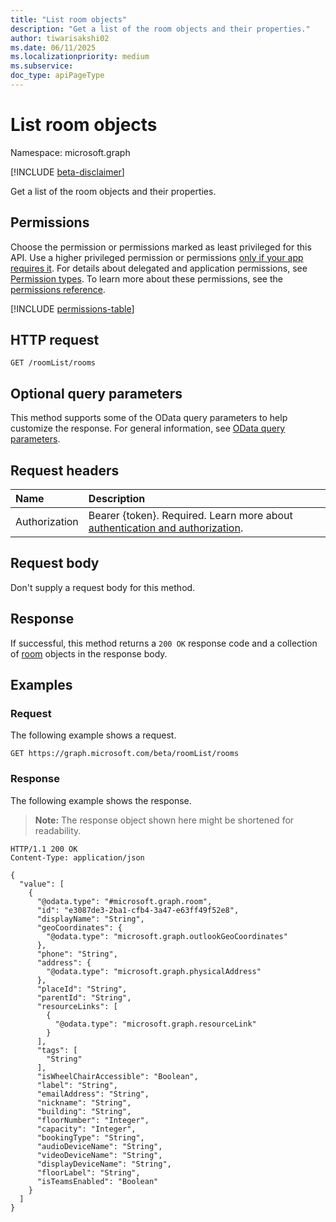 ```yaml
---
title: "List room objects"
description: "Get a list of the room objects and their properties."
author: tiwarisakshi02
ms.date: 06/11/2025
ms.localizationpriority: medium
ms.subservice:
doc_type: apiPageType
---
```


# List room objects

Namespace: microsoft.graph

[!INCLUDE [beta-disclaimer](../../includes/beta-disclaimer.md)]

Get a list of the room objects and their properties.

## Permissions

Choose the permission or permissions marked as least privileged for this API. Use a higher privileged permission or permissions [only if your app requires it](/graph/permissions-overview#best-practices-for-using-microsoft-graph-permissions). For details about delegated and application permissions, see [Permission types](/graph/permissions-overview#permission-types). To learn more about these permissions, see the [permissions reference](/graph/permissions-reference).

<!-- {
  "blockType": "permissions",
  "name": "roomlist-list-rooms-permissions"
}
-->
[!INCLUDE [permissions-table](../includes/permissions/roomlist-list-rooms-permissions.md)]

## HTTP request

<!-- {
  "blockType": "ignored"
}
-->
``` http
GET /roomList/rooms
```

## Optional query parameters

This method supports some of the OData query parameters to help customize the response. For general information, see [OData query parameters](/graph/query-parameters).

## Request headers

|Name|Description|
|:---|:---|
|Authorization|Bearer {token}. Required. Learn more about [authentication and authorization](/graph/auth/auth-concepts).|

## Request body

Don't supply a request body for this method.

## Response

If successful, this method returns a `200 OK` response code and a collection of [room](../resources/room.md) objects in the response body.

## Examples

### Request

The following example shows a request.
<!-- {
  "blockType": "request",
  "name": "list_room"
}
-->
``` http
GET https://graph.microsoft.com/beta/roomList/rooms
```


### Response

The following example shows the response.
>**Note:** The response object shown here might be shortened for readability.
<!-- {
  "blockType": "response",
  "truncated": true,
  "@odata.type": "microsoft.graph.room"
}
-->
``` http
HTTP/1.1 200 OK
Content-Type: application/json

{
  "value": [
    {
      "@odata.type": "#microsoft.graph.room",
      "id": "e3087de3-2ba1-cfb4-3a47-e63ff49f52e8",
      "displayName": "String",
      "geoCoordinates": {
        "@odata.type": "microsoft.graph.outlookGeoCoordinates"
      },
      "phone": "String",
      "address": {
        "@odata.type": "microsoft.graph.physicalAddress"
      },
      "placeId": "String",
      "parentId": "String",
      "resourceLinks": [
        {
          "@odata.type": "microsoft.graph.resourceLink"
        }
      ],
      "tags": [
        "String"
      ],
      "isWheelChairAccessible": "Boolean",
      "label": "String",
      "emailAddress": "String",
      "nickname": "String",
      "building": "String",
      "floorNumber": "Integer",
      "capacity": "Integer",
      "bookingType": "String",
      "audioDeviceName": "String",
      "videoDeviceName": "String",
      "displayDeviceName": "String",
      "floorLabel": "String",
      "isTeamsEnabled": "Boolean"
    }
  ]
}
```

